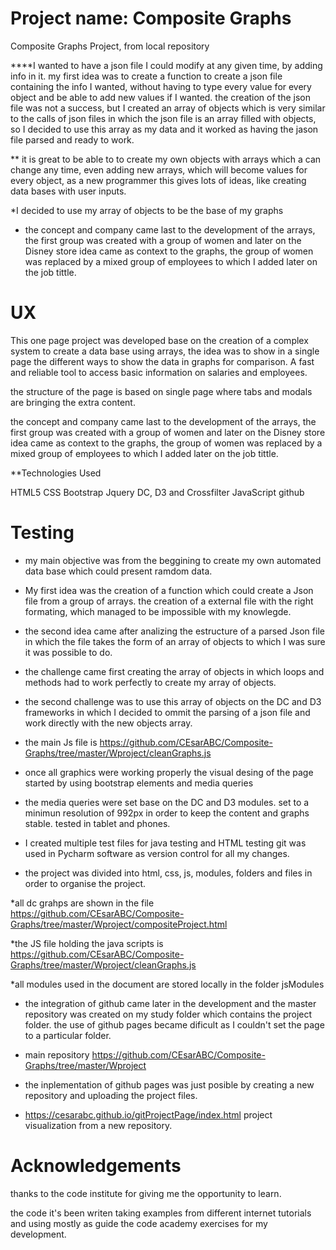 

 # Project name: Composite Graphs
 Composite Graphs Project, from local repository
 
****I wanted to have a json file I could modify at any given time, by adding info in it.
my first idea was to create a function to create a json file containing the info I wanted, without having to type every value
for every object and be able to add new values if I wanted. 
the creation of the json file was not a success, but I created an array of objects which is very similar to
the calls of json files in which the json file is an array filled with objects, so I decided to use this array as my data and it worked as having the jason file parsed and ready to work.

** it is great to be able to to create my own objects with arrays which a can change any time, even adding new arrays, which will become values for every object, as a new programmer this gives lots of ideas, like creating data bases with user inputs.

*I decided to use my array of objects to be the base of my graphs

* the concept and company came last to the development of the arrays, the first group was created with a group of women and later on the Disney store idea came as context to the graphs, the group of women was replaced by a mixed group of employees to which I added later on the job tittle.


# UX

This one page project was developed base on the creation of a complex system to create a data base using arrays, the idea was to show in a single page the different ways to show the data in graphs for comparison. A fast and reliable tool to access basic information on salaries and employees.

the structure of the page is based on single page where tabs and modals are bringing the extra content.

the concept and company came last to the development of the arrays, the first group was created with a group of women and later on the Disney store idea came as context to the graphs, the group of women was replaced by a mixed group of employees to which I added later on the job tittle.



**Technologies Used

HTML5
CSS
Bootstrap
Jquery
DC, D3 and Crossfilter
JavaScript
github


# Testing

- my main objective was from the beggining to create my own automated data base which could present ramdom data.

- My first idea was the creation of a function which could create a Json file from a group of arrays. the creation of a external file with the right formating, which managed to be impossible with my knowlegde.

- the second idea came after analizing the estructure of a parsed Json file in which the file takes the form of an array of objects to which I was sure it was possible to do.

- the challenge came first creating the array of objects in which loops and methods had to work perfectly to create my array of objects.

- the second challenge was to use this array of objects on the DC and D3 frameworks in which I decided to ommit the parsing of a json file and work directly with the new objects array. 

- the main Js file is  https://github.com/CEsarABC/Composite-Graphs/tree/master/Wproject/cleanGraphs.js

- once all graphics were working properly the visual desing of the page started by using bootstrap elements and media queries

- the media queries were set base on the DC and D3 modules. set to a minimun resolution of 992px in order to keep the content and graphs stable. tested in tablet and phones.

- I created multiple test files for java testing and HTML testing git was used in Pycharm software as version control for all my changes.

- the project was divided into html, css, js, modules, folders and files in order to organise the project.

*all dc grahps are shown in the file https://github.com/CEsarABC/Composite-Graphs/tree/master/Wproject/compositeProject.html

*the JS file holding the java scripts is https://github.com/CEsarABC/Composite-Graphs/tree/master/Wproject/cleanGraphs.js

*all modules used in the document are stored locally in the folder jsModules

- the integration of github came later in the development and the master repository was created on my study folder which contains the project folder. the use of github pages became dificult as I couldn't set the page to a particular folder.

- main repository https://github.com/CEsarABC/Composite-Graphs/tree/master/Wproject

- the inplementation of github pages was just posible by creating a new repository and uploading the project files.

* https://cesarabc.github.io/gitProjectPage/index.html project visualization from a new repository.


# Acknowledgements

thanks to the code institute for giving me the opportunity to learn.
  
the code it's been writen taking examples from different internet tutorials and using mostly as guide the code academy exercises for my development.



